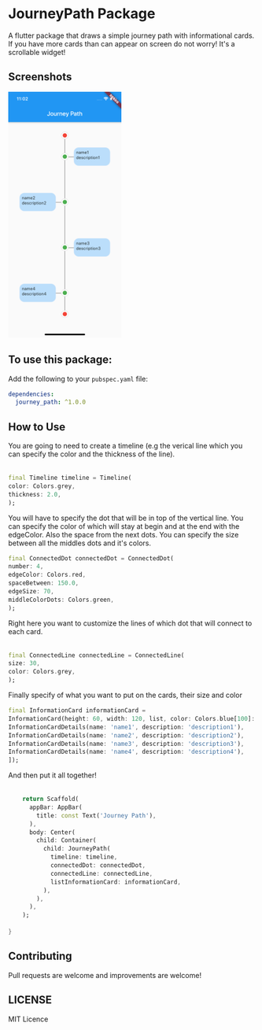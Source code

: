 # JourneyPath Package

A flutter package that draws a simple journey path with informational cards.
If you have more cards than can appear on screen do not worry! It's a scrollable widget!

## Screenshots

<img src="https://github.com/ilusi0n/JourneyPath/blob/master/screenshot.png?raw=true" height="500px">

## To use this package:

Add the following to your `pubspec.yaml` file:

```yaml
dependencies:
  journey_path: ^1.0.0
```

## How to Use

You are going to need to create a timeline (e.g the verical line which you can specify the color and the thickness of the line).

```dart

final Timeline timeline = Timeline(
color: Colors.grey,
thickness: 2.0,
);
```

You will have to specify the dot that will be in top of the vertical line. You can specify the color of which will stay at begin and at the end with the edgeColor. Also the space from the next dots.
You can specify the size between all the middles dots and it's colors.

```dart
final ConnectedDot connectedDot = ConnectedDot(
number: 4,
edgeColor: Colors.red,
spaceBetween: 150.0,
edgeSize: 70,
middleColorDots: Colors.green,
);
```

Right here you want to customize the lines of which dot that will connect to each card.

```dart

final ConnectedLine connectedLine = ConnectedLine(
size: 30,
color: Colors.grey,
);
```

Finally specify of what you want to put on the cards, their size and color

```dart
final InformationCard informationCard =
InformationCard(height: 60, width: 120, list, color: Colors.blue[100]: [
InformationCardDetails(name: 'name1', description: 'description1'),
InformationCardDetails(name: 'name2', description: 'description2'),
InformationCardDetails(name: 'name3', description: 'description3'),
InformationCardDetails(name: 'name4', description: 'description4'),
]);

```

And then put it all together!

```dart

    return Scaffold(
      appBar: AppBar(
        title: const Text('Journey Path'),
      ),
      body: Center(
        child: Container(
          child: JourneyPath(
            timeline: timeline,
            connectedDot: connectedDot,
            connectedLine: connectedLine,
            listInformationCard: informationCard,
          ),
        ),
      ),
    );

}

```

## Contributing

Pull requests are welcome and improvements are welcome!

## LICENSE

MIT Licence
